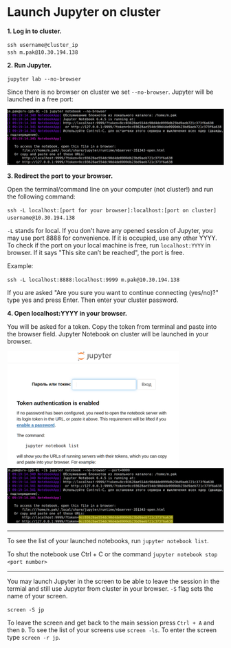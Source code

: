 # Launch Jupyter on cluster

**1. Log in to cluster.**

`ssh username@cluster_ip` \
`ssh m.pak@10.30.194.138`

**2. Run Jupyter.**

`jupyter lab --no-browser`

Since there is no browser on cluster we set `--no-browser`. Jupyter will be launched in a free port: 

<img src='https://github.com/litvinanna/intro_to_prog/raw/main/command_line/1.png'>

**3. Redirect the port to your browser.**

Open the terminal/command line on your computer (not cluster!) and run the following command:

`ssh -L localhost:[port for your browser]:localhost:[port on cluster] username@10.30.194.138`

`-L` stands for local. If you don't have any opened session of Jupyter, you may use port 8888 for convenience. If it is occupied, use any other YYYY. To check if the port on your local machine is free,  run `localhost:YYYY` in browser. If it says "This site can’t be reached", the port is free.

Example:

`ssh -L localhost:8888:localhost:9999 m.pak@10.30.194.138`

If you are asked "Are you sure you want to continue connecting (yes/no)?" type yes and press Enter. Then enter your cluster password.

**4. Open localhost:YYYY in your browser.**

You will be asked for a token. Copy the token from terminal and paste into the browser field. Jupyter Notebook on cluster will be launched in your browser.

<img src='https://github.com/litvinanna/intro_to_prog/raw/main/command_line/3.png' width='400px'>
<img src='https://github.com/litvinanna/intro_to_prog/raw/main/command_line/4.png'>

<hr>

To see the list of your launched notebooks, run `jupyter notebook list`.

To shut the notebook use Ctrl + C or the command `jupyter notebook stop <port number>`

<hr>

You may launch Jupyter in the screen to be able to leave the session in the termial and still use Jupyter from cluster in your browser. `-S` flag sets the name of your screen.

`screen -S jp`

To leave the screen and get back to the main session press `Ctrl + A` and then `D`. To see the list of your screens use `screen -ls`. To enter the screen type `screen -r jp`.
